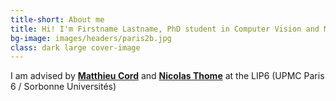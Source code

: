 ```yaml
---
title-short: About me
title: Hi! I'm Firstname Lastname, PhD student in Computer Vision and Machine Learning.
bg-image: images/headers/paris2b.jpg
class: dark large cover-image
---
```


I am advised by **[Matthieu Cord](http://webia.lip6.fr/~cord/)** and **[Nicolas Thome](http://webia.lip6.fr/~thomen/)** at the LIP6 (UPMC Paris 6 / Sorbonne Universités)
